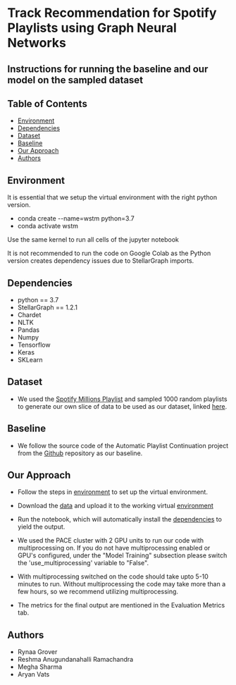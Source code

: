 # Track Recommendation for Spotify Playlists using Graph Neural Networks

## Instructions for running the  baseline and our model on the sampled dataset

## Table of Contents

- [Environment](#environment)
- [Dependencies](#dependencies)
- [Dataset](#dataset)
- [Baseline](#baseline)
- [Our Approach](#our-approach)
- [Authors](#authors)

## Environment
It is essential that we setup the virtual environment with the right python version. 

- conda create --name=wstm python=3.7
- conda activate wstm


Use the same kernel to run all cells of the jupyter notebook

It is not recommended to run the code on Google Colab as the Python version creates dependency issues due to StellarGraph imports.

## Dependencies

* python == 3.7
* StellarGraph == 1.2.1
* Chardet
* NLTK
* Pandas
* Numpy
* Tensorflow
* Keras
* SKLearn


## Dataset

- We used the [Spotify Millions Playlist](http://www.recsyschallenge.com/2018/) and sampled 1000 random playlists to generate our own slice of data to be used as our dataset, linked [here](https://gtvault-my.sharepoint.com/:u:/g/personal/rgrover30_gatech_edu/Ed_QWSBuSOhAnFSmxyKhmBkBOPXYDsx02ix3SUKKcMxMiA?e=ThKRmm). 


## Baseline

- We follow the source code of the Automatic Playlist Continuation project from the [Github](https://github.com/TimovNiedek/recsys-random-walk) repository as our baseline.

## Our Approach

- Follow the steps in [environment](#environment) to set up the virtual environment.

- Download the [data](https://gtvault-my.sharepoint.com/:u:/g/personal/rgrover30_gatech_edu/Ed_QWSBuSOhAnFSmxyKhmBkBOPXYDsx02ix3SUKKcMxMiA?e=LtfHbk) and upload it to the working virtual [environment](#environment)

- Run the notebook, which will automatically install the [dependencies](#dependencies) to yield the output.

- We used the PACE cluster with 2 GPU units to run our code with multiprocessing on. If you do not have multiprocessing enabled or GPU's configured, under the "Model Training" subsection please switch the 'use_multiprocessing' variable to "False". 

- With multiprocessing switched on the code should take upto 5-10 minutes to run. Without multiprocessing the code may take more than a few hours, so we recommend utilizing multiprocessing.  

- The metrics for the final output are mentioned in the Evaluation Metrics tab. 

## Authors

- Rynaa Grover
- Reshma Anugundanahalli Ramachandra
- Megha Sharma
- Aryan Vats